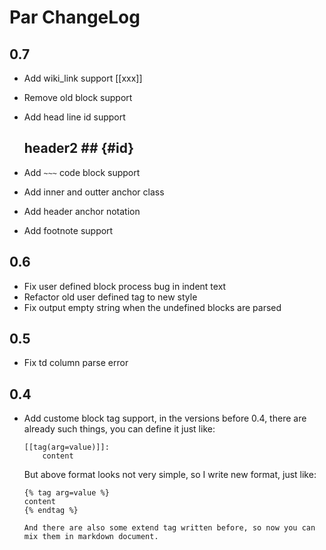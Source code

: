 Par ChangeLog
===============

0.7
---------

* Add wiki_link support [[xxx]]
* Remove old block support
* Add head line id support

    ## header2 ## {#id}
    
* Add `~~~` code block support
* Add inner and outter anchor class
* Add header anchor notation 
* Add footnote support

0.6
---------

* Fix user defined block process bug in indent text
* Refactor old user defined tag to new style
* Fix output empty string when the undefined blocks are parsed 

0.5
---------

* Fix td column parse error

0.4
---------

* Add custome block tag support, in the versions before 0.4, there are already such things, you 
  can define it just like:

    ```
    [[tag(arg=value)]]:
        content
    ```

  But above format looks not very simple, so I write new format, just like:

    ```
    {% tag arg=value %}
    content
    {% endtag %}

  And there are also some extend tag written before, so now you can mix them in markdown document.